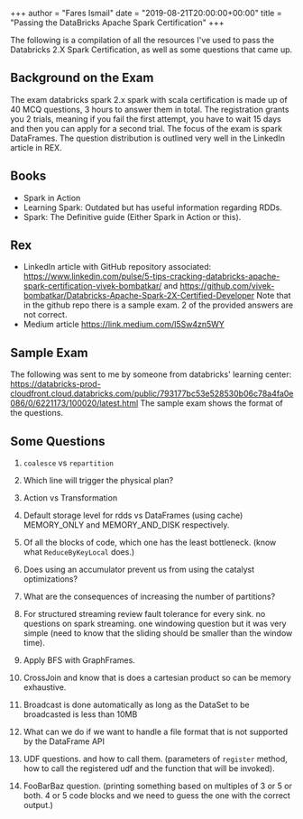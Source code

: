 +++
author = "Fares Ismail"
date = "2019-08-21T20:00:00+00:00"
title = "Passing the DataBricks Apache Spark Certification"
+++

The following is a compilation of all the resources I've used to pass the Databricks 2.X Spark Certification, as well as some questions that came up.

## Background on the Exam

The exam databricks spark 2.x spark with scala certification is made up of 40 MCQ questions, 3 hours to answer them in total.
The registration grants you 2 trials, meaning if you fail the first attempt, you have to wait 15 days and then you can apply for a second trial.
The focus of the exam is spark DataFrames. The question distribution is outlined very well in the LinkedIn article in REX.

## Books

- Spark in Action
- Learning Spark: Outdated but has useful information regarding RDDs.
- Spark: The Definitive guide (Either Spark in Action or this).

## Rex

- LinkedIn article with GitHub repository associated: <https://www.linkedin.com/pulse/5-tips-cracking-databricks-apache-spark-certification-vivek-bombatkar/> and <https://github.com/vivek-bombatkar/Databricks-Apache-Spark-2X-Certified-Developer> Note that in the github repo there is a sample exam. 2 of the provided answers are not correct.
- Medium article <https://link.medium.com/l5Sw4zn5WY>

## Sample Exam

The following was sent to me by someone from databricks' learning center:
<https://databricks-prod-cloudfront.cloud.databricks.com/public/793177bc53e528530b06c78a4fa0e086/0/6221173/100020/latest.html>
The sample exam shows the format of the questions.

## Some Questions

1. `coalesce` vs `repartition`

2. Which line will trigger the physical plan?

3. Action vs Transformation

4. Default storage level for rdds vs DataFrames (using cache) MEMORY_ONLY and MEMORY_AND_DISK respectively.

5. Of all the blocks of code, which one has the least bottleneck. (know what `ReduceByKeyLocal` does.)

6. Does using an accumulator prevent us from using the catalyst optimizations?

7. What are the consequences of increasing the number of partitions?

8. For structured streaming review fault tolerance for every sink. no questions on spark streaming. one windowing question but it was very simple (need to know that the sliding should be smaller than the window time).

9. Apply BFS with GraphFrames.

10. CrossJoin and know that is does a cartesian product so can be memory exhaustive.

11. Broadcast is done automatically as long as the DataSet to be broadcasted is less than 10MB

12. What can we do if we want to handle a file format that is not supported by the DataFrame API

13. UDF questions. and how to call them. (parameters of `register` method, how to call the registered udf and the function that will be invoked).

14. FooBarBaz question. (printing something based on multiples of 3 or 5 or both. 4 or 5 code blocks and we need to guess the one with the correct output.)
